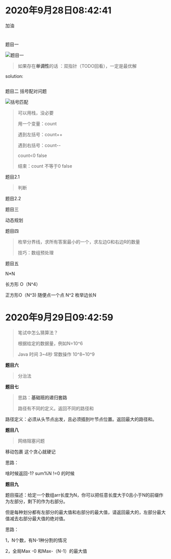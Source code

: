 # 2020年9月28日08:42:41

加油 

# 

题目一

![题目一](https://kaikaimd.oss-cn-beijing.aliyuncs.com/md/题目一.png)

> 如果存在**单调性**的话 ：双指针（TODO回看），一定是最优解

solution:

```java

```



题目二 括号配对问题

![括号匹配](https://kaikaimd.oss-cn-beijing.aliyuncs.com/md/括号匹配.png)

> 可以用栈，没必要
>
> 用一个变量：count
>
> 遇到左括号：count++
>
> 遇到右括号：count--
>
> count<0 false
>
> 结束：count 不等于0 false

题目2.1

> 判断

题目2.2 



题目三

动态规划



题目四

> 枚举分界线，求所有答案最小的一个，求左边G和右边R的数量
>
> 技巧：数组预处理



题目五





N*N 

长方形 O（N^4）

正方形O（N^3) 随便点一个点 N^2 枚举边长N





# 2020年9月29日09:42:59



> 笔试中怎么猜算法？
>
> 根据给定的数据量，例如N=10^6 
>
> Java  时间 3~4秒  常数操作 10^8~10^9 

**题目六**

> 分治法

**题目七**

> 思路：**基础班的递归套路**
>
> 路径有不同的定义。返回不同的路径和

路径定义：必须从头节点出发，且必须插到叶节点位置。返回最大的路径和。





**题目八**

> 网络阻塞问题

移动包裹 这个贪心就硬记

思路：

啥时候返回-1? sum%N !=0 的时候



**题目九**

题目描述：给定一个数组arr长度为N，你可以把任意长度大于0且小于N的前缀作为左部分，剩下的作为右部分。

但是每种划分都有左部分的最大值和右部分的最大值，请返回最大的，左部分最大值减去右部分最大值的绝对值。



思路：

1，N个数，有N-1种分割的情况

2，全局Max -0  和Max-（N-1）的最大值



